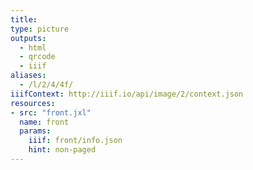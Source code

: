 ```yaml
---
title:
type: picture
outputs:
  - html
  - qrcode
  - iiif
aliases:
  - /l/2/4/4f/
iiifContext: http://iiif.io/api/image/2/context.json
resources:
- src: "front.jxl"
  name: front
  params:
    iiif: front/info.json
    hint: non-paged
---
```

